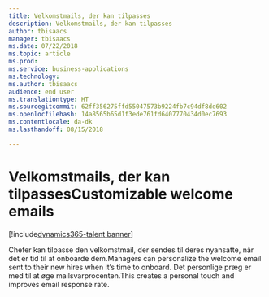 ```yaml
---
title: Velkomstmails, der kan tilpasses
description: Velkomstmails, der kan tilpasses
author: tbisaacs
manager: tbisaacs
ms.date: 07/22/2018
ms.topic: article
ms.prod: 
ms.service: business-applications
ms.technology: 
ms.author: tbisaacs
audience: end user
ms.translationtype: HT
ms.sourcegitcommit: 62ff356275ffd55047573b9224fb7c94df8dd602
ms.openlocfilehash: 14a8565b65d1f3ede761fd6407770434d0ec7693
ms.contentlocale: da-dk
ms.lasthandoff: 08/15/2018

---
```

#  <a name="customizable-welcome-emails"></a><span data-ttu-id="98cdd-103">Velkomstmails, der kan tilpasses</span><span class="sxs-lookup"><span data-stu-id="98cdd-103">Customizable welcome emails</span></span>

[!include[dynamics365-talent banner](../../includes/dynamics365-talent.md)]




<span data-ttu-id="98cdd-104">Chefer kan tilpasse den velkomstmail, der sendes til deres nyansatte, når det er tid til at onboarde dem.</span><span class="sxs-lookup"><span data-stu-id="98cdd-104">Managers can personalize the welcome email sent to their new hires when it’s time to onboard.</span></span> <span data-ttu-id="98cdd-105">Det personlige præg er med til at øge mailsvarprocenten.</span><span class="sxs-lookup"><span data-stu-id="98cdd-105">This creates a personal touch and improves email response rate.</span></span>

